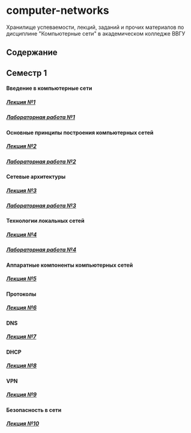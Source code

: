 # computer-networks
Хранилище успеваемости, лекций, заданий и прочих материалов по дисциплине "Компьютерные сети" в академическом колледже ВВГУ

## Содержание

## Семестр 1

#### Введение в компьютерные сети

##### [Лекция №1](sem1/lecs/lec1/lec1.md)
##### [Лабораторная работа №1](sem1/labs/lab1.md)

#### Основные принципы построения компьютерных сетей

##### [Лекция №2](sem1/lecs/lec2/lec2.md)
##### [Лабораторная работа №2](sem1/labs/lab2/lab2.md)

#### Сетевые архитектуры

##### [Лекция №3](sem1/lecs/lec3.pdf)
##### [Лабораторная работа №3](sem1/labs/lab3/lab3.md)

#### Технологии локальных сетей

##### [Лекция №4](sem1/lecs/lec4.pdf)
##### [Лабораторная работа №4](sem1/labs/lab4/lab4.md)

#### Аппаратные компоненты компьютерных сетей

##### [Лекция №5](sem1/lecs/lec5.pdf)

#### Протоколы

##### [Лекция №6](sem1/lecs/lec6.pdf)

#### DNS

##### [Лекция №7](sem1/lecs/lec7.md)

#### DHCP

##### [Лекция №8](sem1/lecs/lec8.pdf)

#### VPN

##### [Лекция №9](sem1/lecs/lec9.pdf)

#### Безопасность в сети

##### [Лекция №10](sem1/lecs/lec10/lec10.md)
